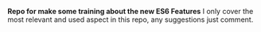 **Repo for make some training about the new ES6 Features**
I only cover the most relevant and used aspect in this repo,
any suggestions just comment.
